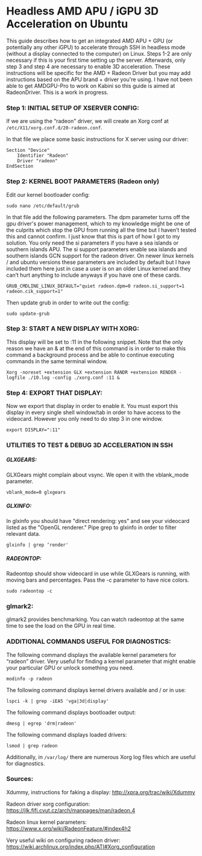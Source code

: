 # Headless AMD APU / iGPU 3D Acceleration on Ubuntu

This guide describes how to get an integrated AMD APU + GPU (or potentially any other iGPU) to accelerate through SSH in headless mode (without a display connected to the computer) on Linux. Steps 1-2 are only necessary if this is your first time setting up the server. Afterwards, only step 3 and step 4 are necessary to enable 3D acceleration. These instructions will be specific for the AMD + Radeon Driver but you may add instructions based on the APU brand + driver you're using. I have not been able to get AMDGPU-Pro to work on Kabini so this guide is aimed at RadeonDriver. This is a work in progress.

### Step 1: INITIAL SETUP OF XSERVER CONFIG:
If we are using the “radeon" driver, we will create an Xorg conf at `/etc/X11/xorg.conf.d/20-radeon.conf`.

In that file we place some basic instructions for X server using our driver:

    Section "Device"
        Identifier "Radeon"
        Driver "radeon"
    EndSection


### Step 2: KERNEL BOOT PARAMETERS (Radeon only)

Edit our kernel bootloader config:
	
    sudo nano /etc/default/grub

In that file add the following parameters. The dpm parameter turns off the gpu driver's power management, which to my knowledge might be one of the culprits which stop the GPU from running all the time but I haven’t tested this and cannot confirm. I just know that this is part of how I got to my solution. You only need the si parameters if you have a sea islands or southern islands APU. The si support parameters enable sea islands and southern islands GCN support for the radeon driver. On newer linux kernels / and ubuntu versions these parameters are included by default but I have included them here just in case a user is on an older Linux kernel and they can’t hurt anything to include anyways if you have one of these cards.

	GRUB_CMDLINE_LINUX_DEFAULT="quiet radeon.dpm=0 radeon.si_support=1 radeon.cik_support=1"

Then update grub in order to write out the config:

	sudo update-grub



### Step 3: START A NEW DISPLAY WITH XORG:
This display will be set to :11 in the following snippet. Note that the only reason we have an & at the end of this command is in order to make this command a background process and be able to continue executing commands in the same terminal window.

	Xorg -noreset +extension GLX +extension RANDR +extension RENDER -logfile ./10.log -config ./xorg.conf :11 &

### Step 4: EXPORT THAT DISPLAY:
Now we export that display in order to enable it. You must export this display in every single shell window/tab in order to have access to the videocard. However you only need to do step 3 in one window.

	export DISPLAY=":11"

### UTILITIES TO TEST & DEBUG 3D ACCELERATION IN SSH

##### GLXGEARS:
GLXGears might complain about vsync. We open it with the vblank_mode parameter. 

	vblank_mode=0 glxgears

##### GLXINFO:
In glxinfo you should have "direct rendering: yes" and see your videocard listed as the "OpenGL renderer." Pipe grep to glxinfo in order to filter relevant data.

	glxinfo | grep ‘render'


##### RADEONTOP:
Radeontop should show videocard in use while GLXGears is running, with moving bars and percentages. Pass the -c parameter to have nice colors.

	sudo radeontop -c


### glmark2:

glmark2 provides benchmarking. You can watch radeontop at the same time to see the load on the GPU in real time.

### ADDITIONAL COMMANDS USEFUL FOR DIAGNOSTICS:

The following command displays the available kernel parameters for “radeon” driver. Very useful for finding a kernel parameter that might enable your particular GPU or unlock something you need.

	modinfo -p radeon

The following command displays kernel drivers available and / or in use:

	lspci -k | grep -iEA5 'vga|3d|display'

The following command displays bootloader output:

	dmesg | egrep 'drm|radeon'

The following command displays loaded drivers:

	lsmod | grep radeon 

Additionally, in `/var/log/` there are numerous Xorg log files which are useful for diagnostics.


### Sources: 
Xdummy, instructions for faking a display: 
http://xpra.org/trac/wiki/Xdummy

Radeon driver xorg configuration: https://jlk.fjfi.cvut.cz/arch/manpages/man/radeon.4

Radeon linux kernel parameters: https://www.x.org/wiki/RadeonFeature/#index4h2

Very useful wiki on configuring radeon driver: https://wiki.archlinux.org/index.php/ATI#Xorg_configuration